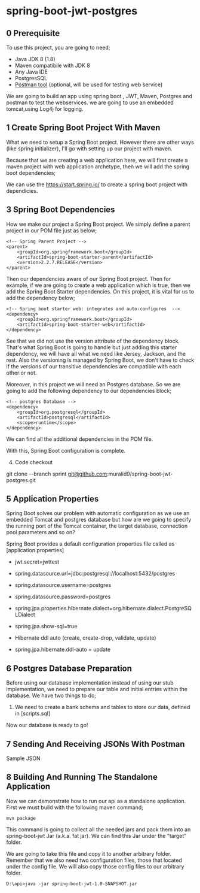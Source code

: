 # spring-boot-jwt-postgres

 0 Prerequisite 
----------------------------
To use this project, you are going to need;

- Java JDK 8 (1.8)
- Maven compatibile with JDK 8
- Any Java IDE
- PostgresSQL
- [Postman tool](https://www.getpostman.com/) (optional, will be used for testing web service)

We are going to build an app using spring boot , JWT, Maven, Postgres and postman to test the webservices.
we are going to use an embedded tomcat,using Log4j for logging. 

1 Create Spring Boot Project With Maven
----------------------------------------
What we need to setup a Spring Boot project. However there are other ways (like spring initializer),
I'll go with setting up our project with maven.

Because that we are creating a web application here, we will first create a maven project with web
application archetype, then we will add the spring boot dependencies;

We can use the https://start.spring.io/ to create a spring boot project with dependicies.


 3 Spring Boot Dependencies
---------------------------
How we make our project a Spring Boot project. We simply define a parent project in our POM file
just as below;

```
<!-- Spring Parent Project -->
<parent>
	<groupId>org.springframework.boot</groupId>
	<artifactId>spring-boot-starter-parent</artifactId>
	<version>2.2.7.RELEASE</version>
</parent>
```

Then our dependencies aware of our Spring Boot project. Then for example, if we are going to create
a web application which is true, then we add the Spring Boot Starter dependencies. On this project,
it is vital for us to add the dependency below;

```
<!-- Spring boot starter web: integrates and auto-configures  -->
<dependency>
	<groupId>org.springframework.boot</groupId>
	<artifactId>spring-boot-starter-web</artifactId>
</dependency>
```

See that we did not use the version attribute of the dependency block. That's what Spring Boot is 
going to handle but just adding this starter dependency, we will have all what we need like Jersey,
Jackson, and the rest. Also the versioning is managed by Spring Boot, we don't have to check if
the versions of our transitive dependencies are compatible with each other or not.

Moreover, in this project we will need an Postgres database. So we are going to add the following
dependency to our dependencies block;

```
<!-- postgres Database -->
<dependency>
	<groupId>org.postgresql</groupId>
	<artifactId>postgresql</artifactId>
	<scope>runtime</scope>
</dependency>
```

We can find all the additional  dependencies in the POM file.

With this, Spring Boot configuration is complete.


4. Code checkout 

 git clone --branch sprint git@github.com:muralid9/spring-boot-jwt-postgres.git


 
5 Application Properties
-------------------------

Spring Boot solves our problem with automatic configuration as we use an embedded Tomcat and postgres
database but how are we going to specify the running port of the Tomcat container, the target database, 
connection pool parameters and so on?

Spring Boot provides a default configuration properties file called as [application.properties]
- jwt.secret=jwttest
- spring.datasource.url=jdbc:postgresql://localhost:5432/postgres 
- spring.datasource.username=postgres 
- spring.datasource.password=postgres 
- spring.jpa.properties.hibernate.dialect=org.hibernate.dialect.PostgreSQLDialect 
- spring.jpa.show-sql=true 

- Hibernate ddl auto (create, create-drop, validate, update)
- spring.jpa.hibernate.ddl-auto = update 



6 Postgres Database Preparation
--------------------------
Before using our database implementation instead of using our stub implementation, we need to prepare our table
and initial entries within the database. We have two things to do;

1. We need to create a bank schema and tables  to store our data, defined in [scripts.sql] 

Now our database is ready to go!



7 Sending And Receiving JSONs With Postman
-------------------------------------------
Sample JSON


8 Building And Running The Standalone Application
---------------------------------------------------
Now we can demonstrate how to run our api as a standalone application. First we must build with the following
maven command;

```
mvn package
```

This command is going to collect all the needed jars and pack them into an spring-boot-jwt Jar (a.k.a. fat jar). We can find this
Jar under the "target" folder. 

We are going to take this file and copy it to another arbitrary folder. Remember that we also need two configuration files,
those that located under the config file. We will also copy those config files to our arbitrary folder.

```
D:\api>java -jar spring-boot-jwt-1.0-SNAPSHOT.jar
